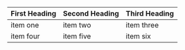  First Heading | Second Heading | Third Heading 
-------------- | -------------- | -------------
item one | item two | item three
item four | item five | item six